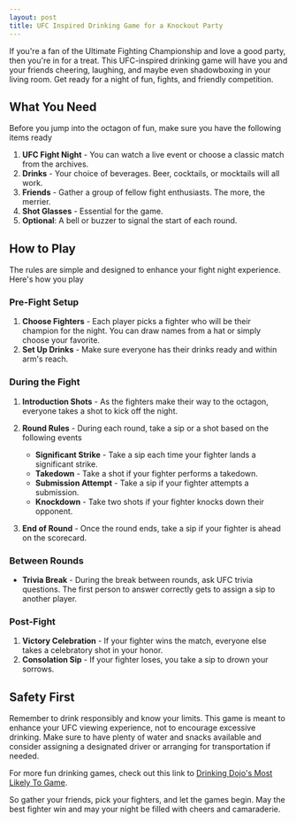 ```yaml
---
layout: post
title: UFC Inspired Drinking Game for a Knockout Party
---
```



If you're a fan of the Ultimate Fighting Championship and love a good party, then you're in for a treat. This UFC-inspired drinking game will have you and your friends cheering, laughing, and maybe even shadowboxing in your living room. Get ready for a night of fun, fights, and friendly competition.

## What You Need

Before you jump into the octagon of fun, make sure you have the following items ready

1. **UFC Fight Night** - You can watch a live event or choose a classic match from the archives. 
2. **Drinks** - Your choice of beverages. Beer, cocktails, or mocktails will all work.
3. **Friends** - Gather a group of fellow fight enthusiasts. The more, the merrier.
4. **Shot Glasses** - Essential for the game.
5. **Optional**: A bell or buzzer to signal the start of each round.

## How to Play

The rules are simple and designed to enhance your fight night experience. Here's how you play

### Pre-Fight Setup

1. **Choose Fighters** - Each player picks a fighter who will be their champion for the night. You can draw names from a hat or simply choose your favorite.
2. **Set Up Drinks** - Make sure everyone has their drinks ready and within arm's reach.

### During the Fight

1. **Introduction Shots** - As the fighters make their way to the octagon, everyone takes a shot to kick off the night.

2. **Round Rules** - During each round, take a sip or a shot based on the following events
   - **Significant Strike** - Take a sip each time your fighter lands a significant strike.
   - **Takedown** - Take a shot if your fighter performs a takedown.
   - **Submission Attempt** - Take a sip if your fighter attempts a submission.
   - **Knockdown** - Take two shots if your fighter knocks down their opponent.

3. **End of Round** - Once the round ends, take a sip if your fighter is ahead on the scorecard.

### Between Rounds

- **Trivia Break** - During the break between rounds, ask UFC trivia questions. The first person to answer correctly gets to assign a sip to another player.

### Post-Fight

1. **Victory Celebration** - If your fighter wins the match, everyone else takes a celebratory shot in your honor.
2. **Consolation Sip** - If your fighter loses, you take a sip to drown your sorrows.

## Safety First

Remember to drink responsibly and know your limits. This game is meant to enhance your UFC viewing experience, not to encourage excessive drinking. Make sure to have plenty of water and snacks available and consider assigning a designated driver or arranging for transportation if needed.

For more fun drinking games, check out this link to [Drinking Dojo's Most Likely To Game](https://drinkingdojo.com/games/most-likely-to).

So gather your friends, pick your fighters, and let the games begin. May the best fighter win and may your night be filled with cheers and camaraderie.